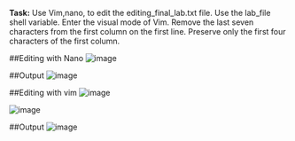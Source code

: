 **Task:** Use Vim,nano, to edit the editing_final_lab.txt file. Use the lab_file shell variable. 
Enter the visual mode of Vim. Remove the last seven characters from the first column on the first line. 
Preserve only the first four characters of the first column.


##Editing with Nano
![image](https://github.com/user-attachments/assets/ecdd683f-83b9-4066-bda7-dbd1f5bc2729)

##Output
![image](https://github.com/user-attachments/assets/08bc143b-d80f-400e-a533-55df8ea21ba8)

##Editing with vim
![image](https://github.com/user-attachments/assets/565dced2-eaa7-44a9-a3e9-c590c364c7ff)

![image](https://github.com/user-attachments/assets/ab917160-a1c4-4397-bd81-722ee9597821)

##Output
![image](https://github.com/user-attachments/assets/ea4368c1-25f3-427d-852f-830f75942d06)

